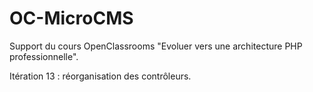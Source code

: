 # OC-MicroCMS

Support du cours OpenClassrooms "Evoluer vers une architecture PHP professionnelle".

Itération 13 : réorganisation des contrôleurs.
